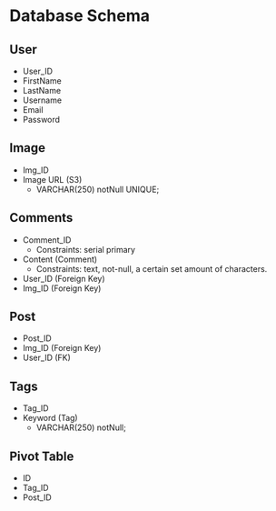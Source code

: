 # Database Schema

## User
- User_ID
- FirstName
- LastName
- Username
- Email
- Password

## Image
- Img_ID
- Image URL (S3)
  * VARCHAR(250) notNull UNIQUE;

## Comments
- Comment_ID
  * Constraints: serial primary
- Content (Comment)
  * Constraints: text, not-null, a certain set amount of characters.  
- User_ID (Foreign Key)
- Img_ID  (Foreign Key)

## Post
- Post_ID
- Img_ID (Foreign Key)
- User_ID (FK)

## Tags
- Tag_ID
- Keyword (Tag)   
  * VARCHAR(250) notNull;

## Pivot Table
- ID
- Tag_ID
- Post_ID
